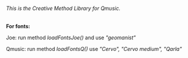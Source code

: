 ###### This is the Creative Method Library for Qmusic.

**For fonts:**

   Joe: run method _loadFontsJoe()_ and use _"geomanist"_

   Qmusic: run method _loadFontsQ()_ use _"Cervo", "Cervo medium", "Qarla"_